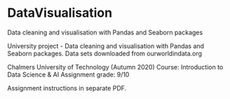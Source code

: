 # DataVisualisation
Data cleaning and visualisation with Pandas and Seaborn packages

University project - Data cleaning and visualisation with Pandas and Seaborn packages. Data sets downloaded from ourworldindata.org

Chalmers University of Technology (Autumn 2020) Course: Introduction to Data Science & AI Assignment grade: 9/10

Assignment instructions in separate PDF.
